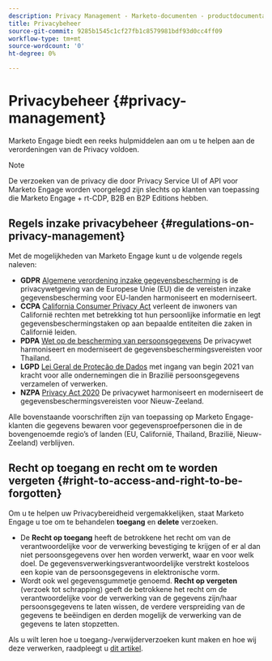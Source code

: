 ```yaml
---
description: Privacy Management - Marketo-documenten - productdocumentatie
title: Privacybeheer
source-git-commit: 9285b1545c1cf27fb1c8579981bdf93d0cc4ff09
workflow-type: tm+mt
source-wordcount: '0'
ht-degree: 0%

---
```


# Privacybeheer {#privacy-management}

Marketo Engage biedt een reeks hulpmiddelen aan om u te helpen aan de verordeningen van de Privacy voldoen.

>[!NOTE]
>
>De verzoeken van de privacy die door Privacy Service UI of API voor Marketo Engage worden voorgelegd zijn slechts op klanten van toepassing die Marketo Engage + rt-CDP, B2B en B2P Editions hebben.

## Regels inzake privacybeheer {#regulations-on-privacy-management}

Met de mogelijkheden van Marketo Engage kunt u de volgende regels naleven:

* **GDPR** [Algemene verordening inzake gegevensbescherming](https://ec.europa.eu/info/law/law-topic/data-protection/reform/what-does-general-data-protection-regulation-gdpr-govern_en) is de privacywetgeving van de Europese Unie (EU) die de vereisten inzake gegevensbescherming voor EU-landen harmoniseert en moderniseert.
* **CCPA** [California Consumer Privacy Act](https://leginfo.legislature.ca.gov/faces/codes_displayText.xhtml?lawCode=CIV&amp;division=3.&amp;titel=1.81.5.&amp;part=4.&amp;hoofdstuk=&amp;artikel=) verleent de inwoners van Californië rechten met betrekking tot hun persoonlijke informatie en legt gegevensbeschermingstaken op aan bepaalde entiteiten die zaken in Californië leiden.
* **PDPA** [Wet op de bescherming van persoonsgegevens](https://secureprivacy.ai/thailand-pdpa-summary-what-businesses-need-to-know/) De privacywet harmoniseert en moderniseert de gegevensbeschermingsvereisten voor Thailand.
* **LGPD** [Lei Geral de Proteção de Dados](https://iapp.org/media/pdf/resource_center/Brazilian_General_Data_Protection_Law.pdf) met ingang van begin 2021 van kracht voor alle ondernemingen die in Brazilië persoonsgegevens verzamelen of verwerken.
* **NZPA** [Privacy Act 2020](https://www.privacy.org.nz/privacy-act-2020/privacy-act-2020/) De privacywet harmoniseert en moderniseert de gegevensbeschermingsvereisten voor Nieuw-Zeeland.

Alle bovenstaande voorschriften zijn van toepassing op Marketo Engage-klanten die gegevens bewaren voor gegevensproefpersonen die in de bovengenoemde regio’s of landen (EU, Californië, Thailand, Brazilië, Nieuw-Zeeland) verblijven.

## Recht op toegang en recht om te worden vergeten {#right-to-access-and-right-to-be-forgotten}

Om u te helpen uw Privacybereidheid vergemakkelijken, staat Marketo Engage u toe om te behandelen **toegang** en **delete** verzoeken.

* De **Recht op toegang** heeft de betrokkene het recht om van de verantwoordelijke voor de verwerking bevestiging te krijgen of er al dan niet persoonsgegevens over hen worden verwerkt, waar en voor welk doel. De gegevensverwerkingsverantwoordelijke verstrekt kosteloos een kopie van de persoonsgegevens in elektronische vorm.
* Wordt ook wel gegevensgummetje genoemd. **Recht op vergeten** (verzoek tot schrapping) geeft de betrokkene het recht om de verantwoordelijke voor de verwerking van de gegevens zijn/haar persoonsgegevens te laten wissen, de verdere verspreiding van de gegevens te beëindigen en derden mogelijk de verwerking van de gegevens te laten stopzetten.

Als u wilt leren hoe u toegang-/verwijderverzoeken kunt maken en hoe wij deze verwerken, raadpleegt u [dit artikel](/help/marketo/product-docs/core-marketo-concepts/miscellaneous/privacy-requests.md).
